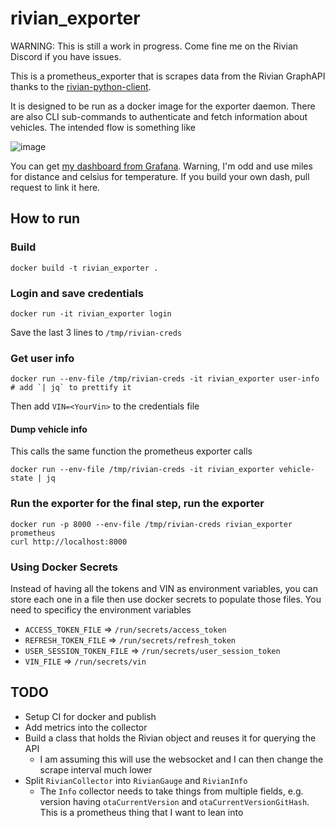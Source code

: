 # rivian_exporter

WARNING: This is still a work in progress.  Come fine me on the Rivian Discord if you have issues.

This is a prometheus_exporter that is scrapes data from the Rivian GraphAPI thanks to the [rivian-python-client](https://github.com/bretterer/rivian-python-client).

It is designed to be run as a docker image for the exporter daemon.  There are also CLI sub-commands to authenticate and fetch information about vehicles.  The intended flow is something like

![image](https://github.com/oxo42/rivian_exporter/assets/572079/2361ebc7-288d-4fb1-98ed-c5d8d00a3229)

You can get [my dashboard from Grafana](https://grafana.com/grafana/dashboards/19692-rivian/).  Warning, I'm odd and use miles for distance and celsius for temperature.  If you build your own dash, pull request to link it here.

## How to run

### Build

```shell 
docker build -t rivian_exporter .
```

### Login and save credentials

```shell
docker run -it rivian_exporter login
```

Save the last 3 lines to `/tmp/rivian-creds`

### Get user info

```shell
docker run --env-file /tmp/rivian-creds -it rivian_exporter user-info 
# add `| jq` to prettify it
```

Then add `VIN=<YourVin>` to the credentials file

#### Dump vehicle info
This calls the same function the prometheus exporter calls
```shell
docker run --env-file /tmp/rivian-creds -it rivian_exporter vehicle-state | jq
```

### Run the exporter for the final step, run the exporter
```shell
docker run -p 8000 --env-file /tmp/rivian-creds rivian_exporter prometheus
curl http://localhost:8000
```


### Using Docker Secrets
Instead of having all the tokens and VIN as environment variables, you can store each one in a file then use docker secrets to populate those files.  You need to specificy the environment variables
* `ACCESS_TOKEN_FILE` => `/run/secrets/access_token`
* `REFRESH_TOKEN_FILE` => `/run/secrets/refresh_token`
* `USER_SESSION_TOKEN_FILE` => `/run/secrets/user_session_token`
* `VIN_FILE` => `/run/secrets/vin`



## TODO
* Setup CI for docker and publish
* Add metrics into the collector
* Build a class that holds the Rivian object and reuses it for querying the API
  * I am assuming this will use the websocket and I can then change the scrape interval much lower
* Split `RivianCollector` into `RivianGauge` and `RivianInfo`
  * The `Info` collector needs to take things from multiple fields, e.g. version having `otaCurrentVersion` and `otaCurrentVersionGitHash`.  This is a prometheus thing that I want to lean into
